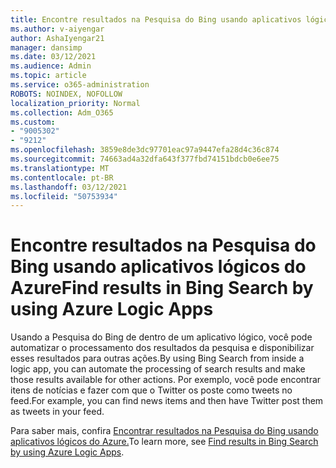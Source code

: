 ```yaml
---
title: Encontre resultados na Pesquisa do Bing usando aplicativos lógicos do Azure
ms.author: v-aiyengar
author: AshaIyengar21
manager: dansimp
ms.date: 03/12/2021
ms.audience: Admin
ms.topic: article
ms.service: o365-administration
ROBOTS: NOINDEX, NOFOLLOW
localization_priority: Normal
ms.collection: Adm_O365
ms.custom:
- "9005302"
- "9212"
ms.openlocfilehash: 3859e8de3dc97701eac97a9447efa28d4c36c874
ms.sourcegitcommit: 74663ad4a32dfa643f377fbd74151bdcb0e6ee75
ms.translationtype: MT
ms.contentlocale: pt-BR
ms.lasthandoff: 03/12/2021
ms.locfileid: "50753934"
---
```

# <a name="find-results-in-bing-search-by-using-azure-logic-apps"></a><span data-ttu-id="afb51-102">Encontre resultados na Pesquisa do Bing usando aplicativos lógicos do Azure</span><span class="sxs-lookup"><span data-stu-id="afb51-102">Find results in Bing Search by using Azure Logic Apps</span></span>

<span data-ttu-id="afb51-103">Usando a Pesquisa do Bing de dentro de um aplicativo lógico, você pode automatizar o processamento dos resultados da pesquisa e disponibilizar esses resultados para outras ações.</span><span class="sxs-lookup"><span data-stu-id="afb51-103">By using Bing Search from inside a logic app, you can automate the processing of search results and make those results available for other actions.</span></span> <span data-ttu-id="afb51-104">Por exemplo, você pode encontrar itens de notícias e fazer com que o Twitter os poste como tweets no feed.</span><span class="sxs-lookup"><span data-stu-id="afb51-104">For example, you can find news items and then have Twitter post them as tweets in your feed.</span></span>

<span data-ttu-id="afb51-105">Para saber mais, confira [Encontrar resultados na Pesquisa do Bing usando aplicativos lógicos do Azure.](https://go.microsoft.com/fwlink/?linkid=2151928)</span><span class="sxs-lookup"><span data-stu-id="afb51-105">To learn more, see [Find results in Bing Search by using Azure Logic Apps](https://go.microsoft.com/fwlink/?linkid=2151928).</span></span>